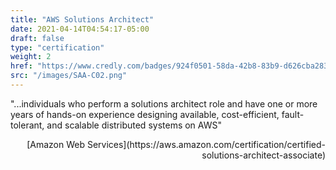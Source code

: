 ```yaml
---
title: "AWS Solutions Architect"
date: 2021-04-14T04:54:17-05:00
draft: false
type: "certification"
weight: 2
href: "https://www.credly.com/badges/924f0501-58da-42b8-83b9-d626cba28361/public_url"
src: "/images/SAA-C02.png"
---
```


"...individuals who perform a solutions architect role and have one or more years of hands-on experience designing available, cost-efficient, fault-tolerant, and scalable distributed systems on AWS"
<div style="text-align: right">[Amazon Web Services](https://aws.amazon.com/certification/certified-solutions-architect-associate)</div>
